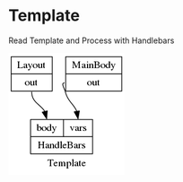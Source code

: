 # Template

Read Template and Process with Handlebars

![Template](https://raw.githubusercontent.com/flows/blog/master/graphs/common/template.png)
